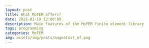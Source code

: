 ```yaml
---
layout: post
title: What MoFEM offers?
date: 2022-01-19 12:00:00
description: Main features of the MoFEM finite element library
tags: programming
categories: MoFEM
img: assets/img/posts/magnetost_mf.png
---
```



<!-- <a href="https://mofem.eng.gla.ac.uk/mofem/">MoFEM</a> (Mesh-oriented Finite Element Method) is a `C++` library for managing complexities related to the finite element method (FEM). FEM is a widely used numerical approach for solving partial differential equations (PDEs) arising in various physical problems. `MoFEM` is developed to provide a finite element library incorporating modern approximation approaches and data structures for engineers, students and academics.


`MoFEM` is an advanced open-source Finite Element (FE) libraries. The catalyst for the creation of `MoFEM` was the need for a flexible and numerically accurate modelling environment for multi-physics problems posed by our partners, including industry (EDF Energy, Jacobs, Advanced Forming Research Centre, etc).

`MoFEM` delivers a software development platform that enhances scientific innovation by providing a flexible and adaptable modelling framework, using novel disruptive approaches to long-standing problems in continuum mechanics and tackling conflicting requirements of accuracy and computational efficiency. This is achieved in `MoFEM` by developing and adopting state-of-the-art FE technologies, for example, H1-, H(curl)-, H(div)- and L2-conforming finite elements equipped with hierarchical, heterogeneous, and anisotropic approximation bases; error-driven hp-adaptivity; mesh topology evolution. In addition, `MoFEM`’s HPC capabilities are supported by its unique data structures capable of handling generic multi-field, multi-physics and multi-scale problems.


Therefore, `MoFEM` provides users with an effective tool for solving Partial Differential Equations arising in various fields of Engineering and Applied Physics: solid mechanics, fluid mechanics, soft matter physics, heat transfer, electromagnetism etc. Furthermore, `MoFEM` features an extendable modular design: while its open-source core library is developed to manage the complexities of FEM, additional user modules are devoted to particular applications. Such a toolkit-like structure allows for independent development of modules with different repositories, owners and licences.

An extensive list of features can be found under <a href="https://mofem.eng.gla.ac.uk/mofem/html/motivation.html">this link </a>.

Installation, functionality and documentation of `MoFEM` were independently verified by five open reviewers to satisfy the standards of the [Journal of Open Source Software](https://joss.theoj.org/papers/10.21105/joss.01441).


<div class="row">
    <div class="col-sm mt-3 mt-md-0">
        {% include figure.liquid path="assets/img/posts/mofem_modules.jpg" title="mofem modules overview" class="img-fluid rounded z-depth-1" zoomable=true %}
    </div>
</div>
<div class="caption">
    Examples of user modules implemented using <a href="https://mofem.eng.gla.ac.uk/mofem/">MoFEM </a>.
</div>


The core [developers](https://mofem.eng.gla.ac.uk/mofem/html/authors.html) of `MoFEM` identify the following list of unique features that distinguishes its library from competitors like [dealii](https://www.dealii.org/), [MFEM](https://mfem.org/), [libMesh](https://libmesh.github.io/), [FEniCS](https://fenicsproject.org/), [FreeFEM++](https://freefem.org/), [MOOSE](https://mooseframework.inl.gov/). This is not an exhaustive list but it shows what are the key strengths of `MoFEM`.


### `MoFEM` features: 
<ul>
    <li>Versatility in developing finite elements</li>
    <li>Allows for an extensive experimentation with mixing various spaces, types of base functions and dimensions</li>
    <li>Provides a numerical analysis research tool for solving PDEs</li>
    <li>It is not limited to research, it allows for solving complex engineering problems combining many types of elements, material models, boundary conditions and more</li>
    <li>Enables multiphysics, digital twins, data-driven mechanics research and development </li>
</ul>


<hr>

<blockquote>
... all models are approximations. Essentially, all models are wrong, but some are useful.
    —Norman Draper
</blockquote> -->

